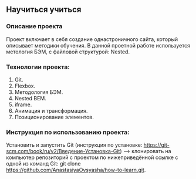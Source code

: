 ## Научиться учиться

### Описание проекта
Проект включает в себя создание однастроничного сайта, который описывает методики обучения. В данной проетной работе используется метология БЭМ, с файловой структурой: Nested.

### Технологии проекта:
1. Git.
2. Flexbox.
3. Методология БЭМ.
4. Nested BEM.
5. iframe.
6. Анимация и трансформация.
7. Позиционирование элементов.

### Инструкция по использованию проекта:
Установить и запустить Git (инструкция по установке: https://git-scm.com/book/ru/v2/Введение-Установка-Git) --> клонировать на компьютер репозиторий с проектом по нижеприведённой ссылке c одной из команд Git: git clone https://github.com/AnastasiyaOvsyasha/how-to-learn.git.





